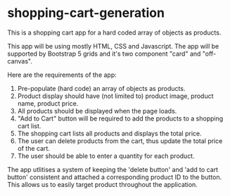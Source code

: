 # shopping-cart-generation

This is a shopping cart app for a hard coded array of objects as products.

This app will be using mostly HTML, CSS and Javascript.
The app will be supported by Bootstrap 5 grids and it's two component "card" and "off-canvas". 

Here are the requirements of the app:
1. Pre-populate (hard code) an array of objects as products.
2. Product display should have (not limited to) product image, product name, product price.
3. All products should be displayed when the page loads.
4. "Add to Cart" button will be required to add the products to a shopping cart list.
5. The shopping cart lists all products and displays the total price.
6. The user can delete products from the cart, thus update the total price of the cart.
7. The user should be able to enter a quantity for each product.

The app utlitises a system of keeping the 'delete button' and 'add to cart button' consistent and attached a corresponding product ID to the button.
This allows us to easily target product throughout the application.
